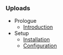 ### Uploads

- Prologue
    - [Introduction](/docs/{{version}}/uploads/introduction)
- Setup
    - [Installation](/docs/{{version}}/uploads/installation)
    - [Configuration](/docs/{{version}}/uploads/configuration)
